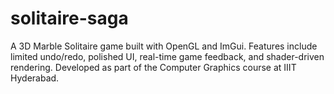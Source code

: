 # solitaire-saga
A 3D Marble Solitaire game built with OpenGL and ImGui. Features include limited undo/redo, polished UI, real-time game feedback, and shader-driven rendering. Developed as part of the Computer Graphics course at IIIT Hyderabad.
